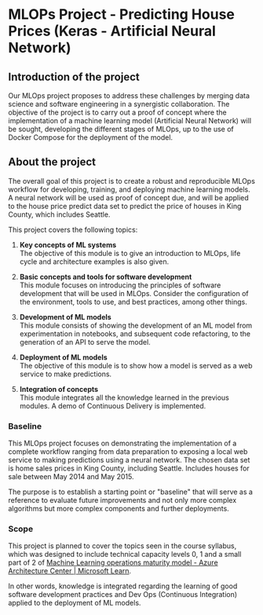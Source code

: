 # MLOPs Project - Predicting House Prices (Keras - Artificial Neural Network)

## Introduction of the project

Our MLOps project proposes to address these challenges by merging data science and software engineering in a synergistic collaboration. The objective of the project is to carry out a proof of concept where the implementation of a machine learning model (Artificial Neural Network) will be sought, developing the different stages of MLOps, up to the use of Docker Compose for the deployment of the model.

## About the project

The overall goal of this project is to create a robust and reproducible MLOps workflow for developing, training, and deploying machine learning models. A neural network will be used as proof of concept due, and will be applied to the house price predict data set to predict the price of houses in King County, which includes Seattle.

This project covers the following topics:

1. **Key concepts of ML systems**  
The objective of this module is to give an introduction to MLOps, life cycle and architecture examples is also given.

2. **Basic concepts and tools for software development**  
This module focuses on introducing the principles of software development that will be used in MLOps. Consider the configuration of the environment, tools to use, and best practices, among other things.

3. **Development of ML models**  
This module consists of showing the development of an ML model from experimentation in notebooks, and subsequent code refactoring, to the generation of an API to serve the model.

4. **Deployment of ML models**  
The objective of this module is to show how a model is served as a web service to make predictions.

5. **Integration of concepts**  
This module integrates all the knowledge learned in the previous modules. A demo of Continuous Delivery is implemented.

### Baseline

This MLOps project focuses on demonstrating the implementation of a complete workflow ranging from data preparation to exposing a local web service to making predictions using a neural network. The chosen data set is home sales prices in King County, including Seattle. Includes houses for sale between May 2014 and May 2015.

The purpose is to establish a starting point or "baseline" that will serve as a reference to evaluate future improvements and not only more complex algorithms but more complex components and further deployments.

### Scope

This project is planned to cover the topics seen in the course syllabus, which was designed to include technical capacity levels 0, 1 and a small part of 2 of [Machine Learning operations maturity model - Azure Architecture Center | Microsoft Learn](https://learn.microsoft.com/en-us/azure/architecture/example-scenario/mlops/mlops-maturity-model).

In other words, knowledge is integrated regarding the learning of good software development practices and Dev Ops (Continuous Integration) applied to the deployment of ML models.

